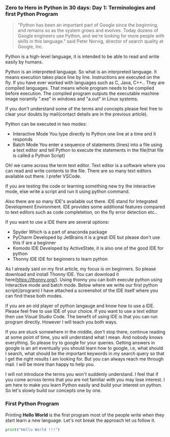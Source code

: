 ### Zero to Hero in Python in 30 days: Day 1: Terminologies and first Python Program
> "Python has been an important part of Google since the beginning, and remains so as the system grows and evolves. Today dozens of Google engineers use Python, and we're looking for more people with skills in this language." said Peter Norvig, director of search quality at Google, Inc.

Python is a high-level language, it is intended to be able to read and write easily by humans.


Python is an interpreted language. So what is an interpreted language. It means execution takes place line by line. Instructions are executed on the fly. If you have ever worked with languages such as C, Java, C++.. They are compiled languages. That means whole program needs to be compiled before execution. The compiled program outputs the executable machine image noramlly ".exe" in windows and  "a.out" in Linux systems.

If you don't understand some of the terms and concepts please feel free to clear your doubts by mail(contact details are in the previous article).

Python can be executed in two modes:
- Interactive Mode
You type directly to Python one line at a time and it responds
- Batch Mode
You enter a sequence of statements (lines) into a file using a text  editor and tell Python to execute the statements in the file(that file is called a Python Script)

Oh! we came across the term text editor. Text editor is a software where you can read and write contents to the file. There are so many text editors available out there. I prefer VSCode.

If you are testing the code or learning something new try the interactive mode, else write a script and run it using python command.

Also there are so many IDE's available out there. IDE stand for Integrated Development Environment. IDE provides some additional features compared to text editors such as code completetion, on the fly error detection etc..

If you want to use a IDE there are several options:
- Spyder
Which is a part of anaconda package
- PyCharm
Developed by JetBrains it is a great IDE but please don't use this if are a beginner
- Komodo IDE
Developed by ActiveState, it is also one of the good IDE for python
- Thonny IDE
IDE for beginners to learn python

As I already said on my first article, my focus is on beginners. So please download and install Thonny IDE. You can download it here(https://thonny.org/). Using thonny you can both execute python using interactive mode and batch mode. Below where we write our first python script(/program) I have attached a screenshot of the IDE itself where you can find these both modes.

If you are an old player of python langauge and know how to use a IDE. Please feel free to use IDE of your choice. If you want to use a text editor then use Visual Studio Code. The benefit of using IDE is that you can run program directly. However I will teach you both ways.

If you are stuck somewhere in the middle, don't stop there, continue reading at some point of time, you will understand what I mean. And nobody knows everything. So please try to google for your queries. Getting answers in google is an art eventually you should learn how to google, i.e, what should I search, what should be the important keywords in my search query so that I get the right results I am looking for. But you can always reach me through mail. I will be more than happy to help you.

I will not introduce the terms you won't suddenly understand. I feel that if you come across terms that you are not familiar with you may lose interest. I am here to make you learn Python easily and build your interest on python. So let's slowly build our concepts one by one.

### First Python Program

Printing **Hello World** is the first program most of the people write when they start learn a new language. Let's not break the approach let us follow it.

```python
print("Hello World !!!")
```